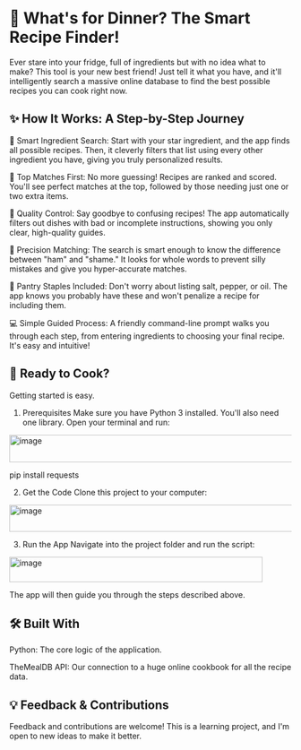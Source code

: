 # 🍲 What's for Dinner? The Smart Recipe Finder!

Ever stare into your fridge, full of ingredients but with no idea what to make? This tool is your new best friend! Just tell it what you have, and it'll intelligently search a massive online database to find the best possible recipes you can cook right now.

## ✨ How It Works: A Step-by-Step Journey

🍳 Smart Ingredient Search: Start with your star ingredient, and the app finds all possible recipes. Then, it cleverly filters that list using every other ingredient you have, giving you truly personalized results.

🥇 Top Matches First: No more guessing! Recipes are ranked and scored. You'll see perfect matches at the top, followed by those needing just one or two extra items.

📖 Quality Control: Say goodbye to confusing recipes! The app automatically filters out dishes with bad or incomplete instructions, showing you only clear, high-quality guides.

🎯 Precision Matching: The search is smart enough to know the difference between "ham" and "shame." It looks for whole words to prevent silly mistakes and give you hyper-accurate matches.

🧂 Pantry Staples Included: Don't worry about listing salt, pepper, or oil. The app knows you probably have these and won't penalize a recipe for including them.

💻 Simple Guided Process: A friendly command-line prompt walks you through each step, from entering ingredients to choosing your final recipe. It's easy and intuitive!

## 🚀 Ready to Cook?
Getting started is easy.

1. Prerequisites
Make sure you have Python 3 installed. You'll also need one library. Open your terminal and run:

<img width="579" height="49" alt="image" src="https://github.com/user-attachments/assets/dc53a36f-765f-4ae0-b754-57757550212e" />


pip install requests

2. Get the Code
Clone this project to your computer:
<img width="730" height="48" alt="image" src="https://github.com/user-attachments/assets/bda07b90-9454-4533-bf09-4672b16f9848" />


3. Run the App
Navigate into the project folder and run the script:
<img width="452" height="45" alt="image" src="https://github.com/user-attachments/assets/7553b2d2-d92b-4d92-9fbf-ae8572f33658" />

The app will then guide you through the steps described above.

## 🛠️ Built With
Python: The core logic of the application.

TheMealDB API: Our connection to a huge online cookbook for all the recipe data.

## 💡 Feedback & Contributions
Feedback and contributions are welcome! This is a learning project, and I'm open to new ideas to make it better.

